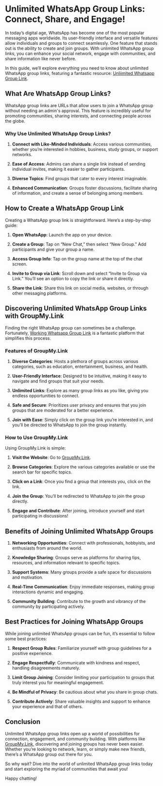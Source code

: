 # Unlimited WhatsApp Group Links: Connect, Share, and Engage!

In today’s digital age, WhatsApp has become one of the most popular messaging apps worldwide. Its user-friendly interface and versatile features allow individuals and groups to connect seamlessly. One feature that stands out is the ability to create and join groups. With unlimited WhatsApp group links, you can enhance your social network, engage with communities, and share information like never before. 

In this guide, we’ll explore everything you need to know about unlimited WhatsApp group links, featuring a fantastic resource: [Unliimited Whatsapp Group Link](https://groupmy.link).

## What Are WhatsApp Group Links?

WhatsApp group links are URLs that allow users to join a WhatsApp group without needing an admin's approval. This feature is incredibly useful for promoting communities, sharing interests, and connecting people across the globe.

### Why Use Unlimited WhatsApp Group Links?

1. **Connect with Like-Minded Individuals**: Access various communities, whether you’re interested in hobbies, business, study groups, or support networks.

2. **Ease of Access**: Admins can share a single link instead of sending individual invites, making it easier to gather participants.

3. **Diverse Topics**: Find groups that cater to every interest imaginable.

4. **Enhanced Communication**: Groups foster discussions, facilitate sharing of information, and create a sense of belonging among members.

## How to Create a WhatsApp Group Link

Creating a WhatsApp group link is straightforward. Here’s a step-by-step guide:

1. **Open WhatsApp**: Launch the app on your device.
   
2. **Create a Group**: Tap on “New Chat,” then select “New Group.” Add participants and give your group a name.

3. **Access Group Info**: Tap on the group name at the top of the chat screen.

4. **Invite to Group via Link**: Scroll down and select “Invite to Group via Link.” You’ll see an option to copy the link or share it directly.

5. **Share the Link**: Share this link on social media, websites, or through other messaging platforms.

## Discovering Unlimited WhatsApp Group Links with GroupMy.Link

Finding the right WhatsApp group can sometimes be a challenge. Fortunately, [Working Whatsapp Group Link](https://groupmy.link) is a fantastic platform that simplifies this process.

### Features of GroupMy.Link

1. **Diverse Categories**: Hosts a plethora of groups across various categories, such as education, entertainment, business, and health.

2. **User-Friendly Interface**: Designed to be intuitive, making it easy to navigate and find groups that suit your needs.

3. **Unlimited Links**: Explore as many group links as you like, giving you endless opportunities to connect.

4. **Safe and Secure**: Prioritizes user privacy and ensures that you join groups that are moderated for a better experience.

5. **Join with Ease**: Simply click on the group link you’re interested in, and you’ll be directed to WhatsApp to join the group instantly.

### How to Use GroupMy.Link

Using GroupMy.Link is simple:

1. **Visit the Website**: Go to [GroupMy.Link](https://groupmy.link).
   
2. **Browse Categories**: Explore the various categories available or use the search bar for specific topics.

3. **Click on a Link**: Once you find a group that interests you, click on the link.

4. **Join the Group**: You’ll be redirected to WhatsApp to join the group directly.

5. **Engage and Contribute**: After joining, introduce yourself and start participating in discussions!

## Benefits of Joining Unlimited WhatsApp Groups

1. **Networking Opportunities**: Connect with professionals, hobbyists, and enthusiasts from around the world.

2. **Knowledge Sharing**: Groups serve as platforms for sharing tips, resources, and information relevant to specific topics.

3. **Support Systems**: Many groups provide a safe space for discussions and motivation.

4. **Real-Time Communication**: Enjoy immediate responses, making group interactions dynamic and engaging.

5. **Community Building**: Contribute to the growth and vibrancy of the community by participating actively.

## Best Practices for Joining WhatsApp Groups

While joining unlimited WhatsApp groups can be fun, it’s essential to follow some best practices:

1. **Respect Group Rules**: Familiarize yourself with group guidelines for a positive experience.

2. **Engage Respectfully**: Communicate with kindness and respect, handling disagreements maturely.

3. **Limit Group Joining**: Consider limiting your participation to groups that truly interest you for meaningful engagement.

4. **Be Mindful of Privacy**: Be cautious about what you share in group chats.

5. **Contribute Actively**: Share valuable insights and support to enhance your experience and that of others.

## Conclusion

Unlimited WhatsApp group links open up a world of possibilities for connection, engagement, and community building. With platforms like [GroupMy.Link](https://groupmy.link), discovering and joining groups has never been easier. Whether you’re looking to network, learn, or simply make new friends, there’s a WhatsApp group out there for you. 

So why wait? Dive into the world of unlimited WhatsApp group links today and start exploring the myriad of communities that await you!

Happy chatting!
